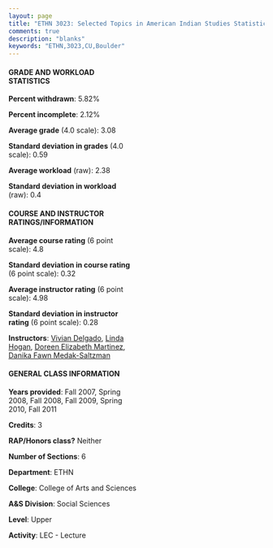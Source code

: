 ```yaml
---
layout: page
title: "ETHN 3023: Selected Topics in American Indian Studies Statistics"
comments: true
description: "blanks"
keywords: "ETHN,3023,CU,Boulder"
---
```

<head>
<script src="https://ajax.googleapis.com/ajax/libs/jquery/2.1.3/jquery.min.js"></script>
<script src="https://dl.dropboxusercontent.com/s/pc42nxpaw1ea4o9/highcharts.js?dl=0"></script>
<!-- <script src="../assets/js/highcharts.js"></script> -->
<style type="text/css">@font-face {
	font-family: "Bebas Neue";
	src: url(https://www.filehosting.org/file/details/544349/BebasNeue Regular.otf) format("opentype");
	}
	h1.Bebas { 
		font-family: "Bebas Neue", Verdana, Tahoma;
	}
</style>
</head>
<body>
	<div id="container" style="float: right; width: 45%; height: 88%; margin-left: 2.5%; margin-right: 2.5%;"></div>
	<script language="JavaScript">
		$(document).ready(function() {
		var chart = {type: 'column'};
		var title = {text: 'Grade Distribution'};
		var xAxis = {categories: ['A','B','C','D','F'],crosshair: true};
		var yAxis = {min: 0,title: {text: 'Percentage'}};
		var tooltip = {headerFormat: '<center><b><span style="font-size:20px">{point.key}</span></b></center>',
		               pointFormat: '<td style="padding:0"><b>{point.y:.1f}%</b></td>',
		               footerFormat: '</table>',shared: true,useHTML: true};
		var plotOptions = {column: {pointPadding: 0.0,borderWidth: 0}};  
		var credits = {enabled: false};var series= [{name: 'Percent',data: [47.95,27.0,15.13,4.83,3.24,]}];
		var json = {};
		json.chart = chart;
		json.title = title;
		json.tooltip = tooltip;
		json.xAxis = xAxis;
		json.yAxis = yAxis;  
		json.series = series;
		json.plotOptions = plotOptions;  
		json.credits = credits;
		$('#container').highcharts(json);
	});
	</script>
</body>
			   
#### GRADE AND WORKLOAD STATISTICS

**Percent withdrawn**: 5.82%

**Percent incomplete**: 2.12%

**Average grade** (4.0 scale): 3.08

**Standard deviation in grades** (4.0 scale): 0.59

**Average workload** (raw): 2.38

**Standard deviation in workload** (raw): 0.4

#### COURSE AND INSTRUCTOR RATINGS/INFORMATION

**Average course rating** (6 point scale): 4.8

**Standard deviation in course rating** (6 point scale): 0.32

**Average instructor rating** (6 point scale): 4.98

**Standard deviation in instructor rating** (6 point scale): 0.28

**Instructors**: <a href='../../instructors/Vivian_Delgado'>Vivian Delgado</a>, <a href='../../instructors/Linda_Hogan'>Linda Hogan</a>, <a href='../../instructors/Doreen_Elizabeth_Martinez'>Doreen Elizabeth Martinez</a>, <a href='../../instructors/Danika_Fawn_Medak-Saltzman'>Danika Fawn Medak-Saltzman</a>

#### GENERAL CLASS INFORMATION

**Years provided**: Fall 2007, Spring 2008, Fall 2008, Fall 2009, Spring 2010, Fall 2011

**Credits**: 3

**RAP/Honors class?** Neither

**Number of Sections**: 6

**Department**: ETHN

**College**: College of Arts and Sciences

**A&S Division**: Social Sciences

**Level**: Upper

**Activity**: LEC - Lecture
